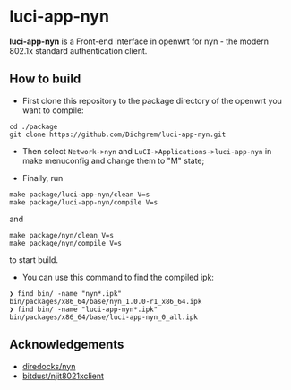 # luci-app-nyn

**luci-app-nyn** is a Front-end interface in openwrt for nyn - the modern 802.1x standard authentication client.

## How to build

- First clone this repository to the package directory of the openwrt you want to compile:

```
cd ./package
git clone https://github.com/Dichgrem/luci-app-nyn.git
```
- Then select ``Network->nyn`` and ``LuCI->Applications->luci-app-nyn`` in make menuconfig and change them to "M" state;

- Finally, run
```
make package/luci-app-nyn/clean V=s
make package/luci-app-nyn/compile V=s 
```
and
```
make package/nyn/clean V=s
make package/nyn/compile V=s
```
to start build.

- You can use this command to find the compiled ipk:

```
❯ find bin/ -name "nyn*.ipk"
bin/packages/x86_64/base/nyn_1.0.0-r1_x86_64.ipk
❯ find bin/ -name "luci-app-nyn*.ipk"
bin/packages/x86_64/base/luci-app-nyn_0_all.ipk
```

## Acknowledgements

- [diredocks/nyn](https://github.com/diredocks/nyn)
- [bitdust/njit8021xclient](https://github.com/bitdust/njit8021xclient)

